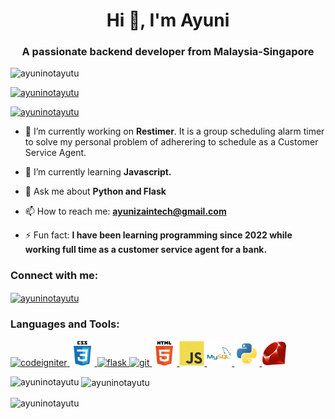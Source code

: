 <h1 align="center">Hi 👋, I'm Ayuni</h1>
<h3 align="center">A passionate backend developer from Malaysia-Singapore</h3>

<p align="left"> <img src="https://komarev.com/ghpvc/?username=ayuninotayutu&label=Profile%20views&color=0e75b6&style=flat" alt="ayuninotayutu" /> </p>

<p align="left"> <a href="https://github.com/ryo-ma/github-profile-trophy"><img src="https://github-profile-trophy.vercel.app/?username=ayuninotayutu" alt="ayuninotayutu" /></a> </p>

<p align="left"> <a href="https://twitter.com/ayuninotayutu" target="blank"><img src="https://img.shields.io/twitter/follow/ayuninotayutu?logo=twitter&style=for-the-badge" alt="ayuninotayutu" /></a> </p>

- 🔭 I’m currently working on **Restimer**. It is a group scheduling alarm timer to solve my personal problem of adherering to schedule as a Customer Service Agent.

- 🌱 I’m currently learning **Javascript.**

- 💬 Ask me about **Python and Flask**

- 📫 How to reach me:  **ayunizaintech@gmail.com**

- ⚡ Fun fact: **I have been learning programming since 2022 while working full time as a customer service agent for a bank.**

<h3 align="left">Connect with me:</h3>
<p align="left">
<a href="https://twitter.com/ayuninotayutu" target="blank"><img align="center" src="https://raw.githubusercontent.com/rahuldkjain/github-profile-readme-generator/master/src/images/icons/Social/twitter.svg" alt="ayuninotayutu" height="30" width="40" /></a>
</p>

<h3 align="left">Languages and Tools:</h3>
<p align="left"> <a href="https://codeigniter.com" target="_blank" rel="noreferrer"> <img src="https://cdn.worldvectorlogo.com/logos/codeigniter.svg" alt="codeigniter" width="40" height="40"/> </a> <a href="https://www.w3schools.com/css/" target="_blank" rel="noreferrer"> <img src="https://raw.githubusercontent.com/devicons/devicon/master/icons/css3/css3-original-wordmark.svg" alt="css3" width="40" height="40"/> </a> <a href="https://flask.palletsprojects.com/" target="_blank" rel="noreferrer"> <img src="https://www.vectorlogo.zone/logos/pocoo_flask/pocoo_flask-icon.svg" alt="flask" width="40" height="40"/> </a> <a href="https://git-scm.com/" target="_blank" rel="noreferrer"> <img src="https://www.vectorlogo.zone/logos/git-scm/git-scm-icon.svg" alt="git" width="40" height="40"/> </a> <a href="https://www.w3.org/html/" target="_blank" rel="noreferrer"> <img src="https://raw.githubusercontent.com/devicons/devicon/master/icons/html5/html5-original-wordmark.svg" alt="html5" width="40" height="40"/> </a> <a href="https://developer.mozilla.org/en-US/docs/Web/JavaScript" target="_blank" rel="noreferrer"> <img src="https://raw.githubusercontent.com/devicons/devicon/master/icons/javascript/javascript-original.svg" alt="javascript" width="40" height="40"/> </a> <a href="https://www.mysql.com/" target="_blank" rel="noreferrer"> <img src="https://raw.githubusercontent.com/devicons/devicon/master/icons/mysql/mysql-original-wordmark.svg" alt="mysql" width="40" height="40"/> </a> <a href="https://www.python.org" target="_blank" rel="noreferrer"> <img src="https://raw.githubusercontent.com/devicons/devicon/master/icons/python/python-original.svg" alt="python" width="40" height="40"/> </a> <a href="https://www.ruby-lang.org/en/" target="_blank" rel="noreferrer"> <img src="https://raw.githubusercontent.com/devicons/devicon/master/icons/ruby/ruby-original.svg" alt="ruby" width="40" height="40"/> </a> </p>

<p><img align="left" src="https://github-readme-stats.vercel.app/api/top-langs?username=ayuninotayutu&show_icons=true&locale=en&layout=compact" alt="ayuninotayutu" /></p>

<p>&nbsp;<img align="center" src="https://github-readme-stats.vercel.app/api?username=ayuninotayutu&show_icons=true&locale=en" alt="ayuninotayutu" /></p>

<p><img align="center" src="https://github-readme-streak-stats.herokuapp.com/?user=ayuninotayutu&" alt="ayuninotayutu" /></p>
